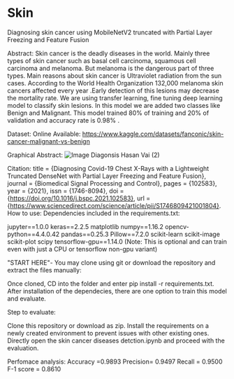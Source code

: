 # Skin
Diagnosing skin cancer using MobileNetV2 truncated with Partial Layer Freezing and Feature Fusion


Abstract: 
Skin cancer is the deadly diseases in the world. Mainly three types of skin cancer such as basal cell carcinoma, squamous cell carcinoma and melanoma. But melanoma is the dangerous part of three types. Main reasons about skin cancer is Ultraviolet radiation from the sun cases. According to the World Health Organization 132,000 melanoma skin cancers affected every year .Early detection of this lesions may decrease the mortality rate. We are using transfer learning, fine tuning deep learning model to classify skin lesions. In this model we are added two classes like Benign and Malignant. This model trained 80% of training and 20% of validation and accuracy rate is 0.98% .

Dataset: 
 Online Available: https://www.kaggle.com/datasets/fanconic/skin-cancer-malignant-vs-benign


Graphical Abstract:
![Image Diagonsis Hasan Vai (2)](https://user-images.githubusercontent.com/94735396/214030755-4e612a0b-a22e-44e6-a421-a4b4e28fa807.png)

Citation:
 title = {Diagnosing Covid-19 Chest X-Rays with a Lightweight Truncated DenseNet with Partial Layer Freezing and Feature Fusion}, journal = {Biomedical Signal Processing and Control}, pages = {102583}, year = {2021}, issn = {1746-8094}, doi = {https://doi.org/10.1016/j.bspc.2021.102583}, url = {https://www.sciencedirect.com/science/article/pii/S1746809421001804}.
How to use:
Dependencies included in the requirements.txt:

jupyter==1.0.0
keras==2.2.5
matplotlib
numpy==1.16.2
opencv-python==4.4.0.42
pandas==0.25.3
Pillow==7.2.0
scikit-learn
scikit-image
scikit-plot
scipy
tensorflow-gpu==1.14.0 (Note: This is optional and can train even with just a CPU or tensorflow non-gpu variant)

"START HERE"-  You may clone using git or download the repository and extract the files manually:

Once cloned, CD into the folder and enter pip install -r requirements.txt.
After installation of the dependecies, there are one option to train this model and evaluate.

Step to evaluate:

Clone this repository or download as zip.
Install the requirements on a newly created environment to prevent issues with other existing ones.
Directly open the skin cancer diseases detction.ipynb and proceed with the evaluation.

Perfomace analysis:
Accuracy =0.9893    Precision= 0.9497    Recall = 0.9500       F-1 score =  0.8610
